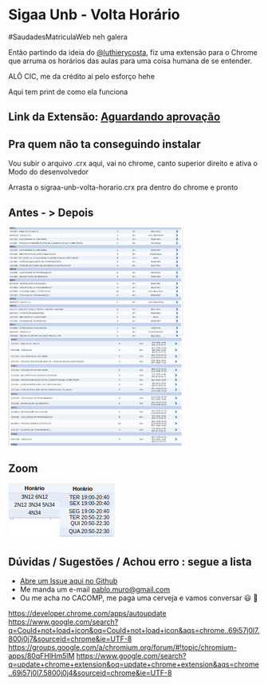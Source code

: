 # Sigaa Unb - Volta Horário

\#SaudadesMatriculaWeb neh galera

Então partindo da ideia do [@luthierycosta](https://github.com/luthierycosta), fiz uma extensão para o Chrome que arruma os horários das aulas para uma coisa humana de se entender.

ALÔ CIC, me da crédito ai pelo esforço hehe

Aqui tem print de como ela funciona

## Link da Extensão: [Aguardando aprovação](https://chrome.google.com/webstore/category/extensions?hl=pt-BR)

## Pra quem não ta conseguindo instalar

Vou subir o arquivo .crx aqui, vai no chrome, canto superior direito e ativa o Modo do desenvolvedor

Arrasta o sigraa-unb-volta-horario.crx pra dentro do chrome e pronto

## Antes - > Depois

<img align="left" width="350" src="https://raw.githubusercontent.com/pablomuro/sigaa-unb-volta-horario/master/docs/before.png">
<img align="rigth" width="350" src="https://raw.githubusercontent.com/pablomuro/sigaa-unb-volta-horario/master/docs/after.png">

## Zoom
![zoomed](docs/zoom.png)

## Dúvidas / Sugestões / Achou erro : segue a lista
* [Abre um Issue aqui no Github](https://github.com/pablomuro/sigaa-unb-volta-horario/issues)
* Me manda um e-mail pablo.muro@gmail.com
* Ou me acha no CACOMP, me paga uma cerveja e vamos conversar :smiley: :beers: 


https://developer.chrome.com/apps/autoupdate
https://www.google.com/search?q=Could+not+load+icon&oq=Could+not+load+icon&aqs=chrome..69i57j0l7.800j0j7&sourceid=chrome&ie=UTF-8
https://groups.google.com/a/chromium.org/forum/#!topic/chromium-apps/80qFHlHm5lM
https://www.google.com/search?q=update+chrome+extension&oq=update+chrome+extension&aqs=chrome..69i57j0l7.5800j0j4&sourceid=chrome&ie=UTF-8
